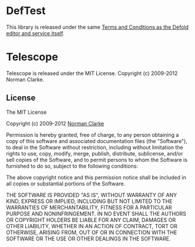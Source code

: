 # DefTest
This library is released under the same [Terms and Conditions as the Defold editor and service itself](http://www.defold.com/about-terms/).

# Telescope
Telescope is released under the MIT License. Copyright (c) 2009-2012 Norman Clarke.

## License ##

The MIT License

Copyright (c) 2009-2012 [Norman Clarke](mailto:norman@njclarke.com)

Permission is hereby granted, free of charge, to any person obtaining a copy of
this software and associated documentation files (the "Software"), to deal in
the Software without restriction, including without limitation the rights to
use, copy, modify, merge, publish, distribute, sublicense, and/or sell copies
of the Software, and to permit persons to whom the Software is furnished to do
so, subject to the following conditions:

The above copyright notice and this permission notice shall be included in all
copies or substantial portions of the Software.

THE SOFTWARE IS PROVIDED "AS IS", WITHOUT WARRANTY OF ANY KIND, EXPRESS OR
IMPLIED, INCLUDING BUT NOT LIMITED TO THE WARRANTIES OF MERCHANTABILITY,
FITNESS FOR A PARTICULAR PURPOSE AND NONINFRINGEMENT. IN NO EVENT SHALL THE
AUTHORS OR COPYRIGHT HOLDERS BE LIABLE FOR ANY CLAIM, DAMAGES OR OTHER
LIABILITY, WHETHER IN AN ACTION OF CONTRACT, TORT OR OTHERWISE, ARISING FROM,
OUT OF OR IN CONNECTION WITH THE SOFTWARE OR THE USE OR OTHER DEALINGS IN THE
SOFTWARE.
